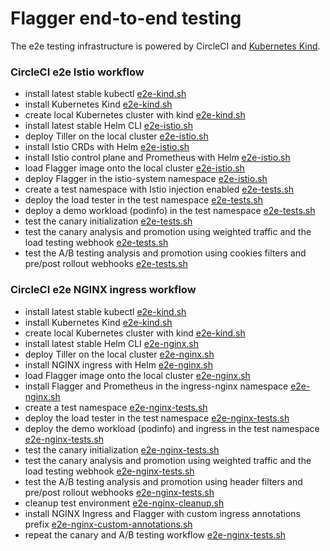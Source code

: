 # Flagger end-to-end testing

The e2e testing infrastructure is powered by CircleCI and [Kubernetes Kind](https://github.com/kubernetes-sigs/kind).

### CircleCI e2e Istio workflow

* install latest stable kubectl [e2e-kind.sh](e2e-kind.sh)
* install Kubernetes Kind [e2e-kind.sh](e2e-kind.sh)
* create local Kubernetes cluster with kind [e2e-kind.sh](e2e-kind.sh)
* install latest stable Helm CLI [e2e-istio.sh](e2e-istio.sh)
* deploy Tiller on the local cluster [e2e-istio.sh](e2e-istio.sh)
* install Istio CRDs with Helm [e2e-istio.sh](e2e-istio.sh)
* install Istio control plane and Prometheus with Helm [e2e-istio.sh](e2e-istio.sh)
* load Flagger image onto the local cluster [e2e-istio.sh](e2e-istio.sh)
* deploy Flagger in the istio-system namespace [e2e-istio.sh](e2e-istio.sh)
* create a test namespace with Istio injection enabled [e2e-tests.sh](e2e-tests.sh)
* deploy the load tester in the test namespace [e2e-tests.sh](e2e-tests.sh)
* deploy a demo workload (podinfo) in the test namespace [e2e-tests.sh](e2e-tests.sh)
* test the canary initialization [e2e-tests.sh](e2e-tests.sh)
* test the canary analysis and promotion using weighted traffic and the load testing webhook [e2e-tests.sh](e2e-tests.sh)
* test the A/B testing analysis and promotion using cookies filters and pre/post rollout webhooks [e2e-tests.sh](e2e-tests.sh)

### CircleCI e2e NGINX ingress workflow

* install latest stable kubectl [e2e-kind.sh](e2e-kind.sh)
* install Kubernetes Kind [e2e-kind.sh](e2e-kind.sh)
* create local Kubernetes cluster with kind [e2e-kind.sh](e2e-kind.sh)
* install latest stable Helm CLI [e2e-nginx.sh](e2e-nginx.sh)
* deploy Tiller on the local cluster [e2e-nginx.sh](e2e-nginx.sh)
* install NGINX ingress with Helm [e2e-nginx.sh](e2e-nginx.sh)
* load Flagger image onto the local cluster [e2e-nginx.sh](e2e-nginx.sh)
* install Flagger and Prometheus in the ingress-nginx namespace [e2e-nginx.sh](e2e-nginx.sh)
* create a test namespace [e2e-nginx-tests.sh](e2e-nginx-tests.sh)
* deploy the load tester in the test namespace [e2e-nginx-tests.sh](e2e-nginx-tests.sh)
* deploy the demo workload (podinfo) and ingress in the test namespace [e2e-nginx-tests.sh](e2e-nginx-tests.sh)
* test the canary initialization [e2e-nginx-tests.sh](e2e-nginx-tests.sh)
* test the canary analysis and promotion using weighted traffic and the load testing webhook [e2e-nginx-tests.sh](e2e-nginx-tests.sh)
* test the A/B testing analysis and promotion using header filters and pre/post rollout webhooks [e2e-nginx-tests.sh](e2e-nginx-tests.sh)
* cleanup test environment [e2e-nginx-cleanup.sh](e2e-nginx-cleanup.sh)
* install NGINX Ingress and Flagger with custom ingress annotations prefix [e2e-nginx-custom-annotations.sh](e2e-nginx-custom-annotations.sh)
* repeat the canary and A/B testing workflow [e2e-nginx-tests.sh](e2e-nginx-tests.sh)